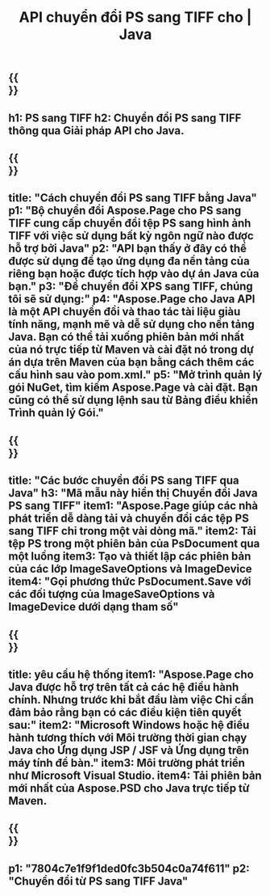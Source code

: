 ﻿---
translation: true
template: /_templates/_conversion-child-java.md
title: API chuyển đổi PS sang TIFF cho | Java
url: /java/conversion/ps-to-tiff/
description: Mã chuyển đổi Java mẫu cho định dạng PS sang tệp TIFF. Sử dụng mã ví dụ này để chuyển đổi PS sang TIFF trong bất kỳ ứng dụng dựa trên Web hoặc Máy tính Java nào.
informat: PS
outformat: TIFF
otherformats: XPS EPS
---

{{<section banner>}}
---
h1: PS sang TIFF
h2: Chuyển đổi PS sang TIFF thông qua Giải pháp API cho Java.
---

{{<section overview>}}
---
title: "Cách chuyển đổi PS sang TIFF bằng Java"
p1: "Bộ chuyển đổi Aspose.Page cho PS sang TIFF cung cấp chuyển đổi tệp PS sang hình ảnh TIFF với việc sử dụng bất kỳ ngôn ngữ nào được hỗ trợ bởi Java"
p2: "API bạn thấy ở đây có thể được sử dụng để tạo ứng dụng đa nền tảng của riêng bạn hoặc được tích hợp vào dự án Java của bạn."
p3: "Để chuyển đổi XPS sang TIFF, chúng tôi sẽ sử dụng:"
p4: "Aspose.Page cho Java API là một API chuyển đổi và thao tác tài liệu giàu tính năng, mạnh mẽ và dễ sử dụng cho nền tảng Java. Bạn có thể tải xuống phiên bản mới nhất của nó trực tiếp từ Maven và cài đặt nó trong dự án dựa trên Maven của bạn bằng cách thêm các cấu hình sau vào pom.xml."
p5: "Mở trình quản lý gói NuGet, tìm kiếm Aspose.Page và cài đặt. Bạn cũng có thể sử dụng lệnh sau từ Bảng điều khiển Trình quản lý Gói."
---

{{<section feature1>}}
---
title: "Các bước chuyển đổi PS sang TIFF qua Java"
h3: "Mã mẫu này hiển thị Chuyển đổi Java PS sang TIFF"
item1: "Aspose.Page giúp các nhà phát triển dễ dàng tải và chuyển đổi các tệp PS sang TIFF chỉ trong một vài dòng mã."
item2: Tải tệp PS trong một phiên bản của PsDocument qua một luồng
item3: Tạo và thiết lập các phiên bản của các lớp ImageSaveOptions và ImageDevice
item4: "Gọi phương thức PsDocument.Save với các đối tượng của ImageSaveOptions và ImageDevice dưới dạng tham số"
---

{{<section feature2>}}
---
title: yêu cầu hệ thống
item1: "Aspose.Page cho Java được hỗ trợ trên tất cả các hệ điều hành chính. Nhưng trước khi bắt đầu làm việc Chỉ cần đảm bảo rằng bạn có các điều kiện tiên quyết sau:"
item2: "Microsoft Windows hoặc hệ điều hành tương thích với Môi trường thời gian chạy Java cho Ứng dụng JSP / JSF và Ứng dụng trên máy tính để bàn."
item3: Môi trường phát triển như Microsoft Visual Studio.
item4: Tải phiên bản mới nhất của Aspose.PSD cho Java trực tiếp từ Maven.
---

{{<section gist>}}
---
p1: "7804c7e1f9f1ded0fc3b504c0a74f611"
p2: "Chuyển đổi từ PS sang TIFF Java"
---
